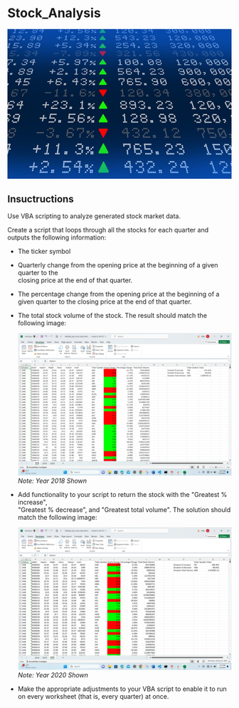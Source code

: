# Stock_Analysis
![Stock Market](https://github.com/kgregart/vba_challenge/blob/main/Images/stockmarket.jpg)

## Insuctructions 

Use VBA scripting to analyze generated stock market data.

Create a script that loops through all the stocks for each quarter and outputs the
following information:

- The ticker symbol

- Quarterly change from the opening price at the beginning of a given quarter to the     
  closing price at the end of that quarter.

- The percentage change from the opening price at the beginning of a given quarter to the 
  closing price at the end of that quarter.

- The total stock volume of the stock. The result should match the following image:

  ![2018 Total Stock Volume](https://github.com/kgregart/vba_challenge/blob/main/Images/Screenshot_2018_Results.png)
  _Note:  Year 2018 Shown_
  
- Add functionality to your script to return the stock with the "Greatest % increase",     
  "Greatest % decrease", and "Greatest total volume". The solution should match the 
  following image:

      
  ![Great % increase, decrease and total volume](https://github.com/kgregart/vba_challenge/blob/main/Images/Screenshot_2020_Results.png)
  _Note:  Year 2020 Shown_
    
- Make the appropriate adjustments to your VBA script to enable it to run on every 
  worksheet (that is, every quarter) at once.


   
